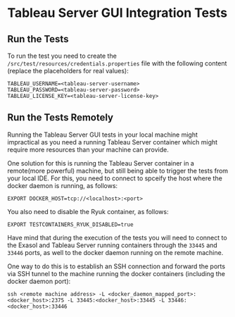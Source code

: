# Tableau Server GUI Integration Tests

## Run the Tests

To run the test you need to create the `/src/test/resources/credentials.properties` file with the following content (replace the placeholders for real values):

```
TABLEAU_USERNAME=<tableau-server-username>
TABLEAU_PASSWORD=<tableau-server-password>
TABLEAU_LICENSE_KEY=<tableau-server-license-key>
```

## Run the Tests Remotely

Running the Tableau Server GUI tests in your local machine might impractical as you need a running Tableau Server container which might require more resources than your machine can provide.

One solution for this is running the Tableau Server container in a remote(more powerful) machine, but still being able to trigger the tests from your local IDE. For this, you need to connect to spceify the host where the docker daemon is running, as follows:

```
EXPORT DOCKER_HOST=tcp://<localhost>:<port>
```

You also need to disable the Ryuk container, as follows:

```
EXPORT TESTCONTAINERS_RYUK_DISABLED=true
```

Have mind that during the execution of the tests you will need to connect to the Exasol and Tableau Server running containers through the `33445` and `33446` ports, as well to the docker daemon running on the remote machine.

One way to do this is to establish an SSH connection and forward the ports via SSH tunnel to the machine running the docker containers (including the docker daemon port):

`ssh <remote machine address> -L <docker_daemon_mapped_port>:<docker_host>:2375 -L 33445:<docker_host>:33445 -L 33446:<docker_host>:33446`